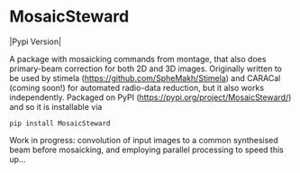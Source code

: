 # MosaicSteward

|Pypi Version|

A package with mosaicking commands from montage, that also does primary-beam correction for both 2D and 3D images. Originally written to be used by stimela (https://github.com/SpheMakh/Stimela) and CARACal (coming soon!) for automated radio-data reduction, but it also works independently. Packaged on PyPI (https://pypi.org/project/MosaicSteward/) and so it is installable via
```
pip install MosaicSteward
```

Work in progress: convolution of input images to a common synthesised beam before mosaicking, and employing parallel processing to speed this up...
